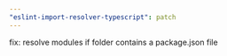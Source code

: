 ```yaml
---
"eslint-import-resolver-typescript": patch
---
```


fix: resolve modules if folder contains a package.json file
